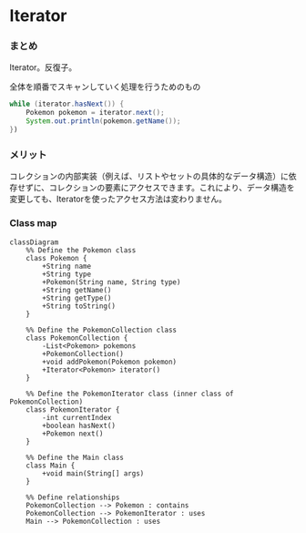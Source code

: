 # Iterator


### まとめ

Iterator。反復子。

全体を順番でスキャンしていく処理を行うためのもの
```java
while (iterator.hasNext()) {
    Pokemon pokemon = iterator.next();
    System.out.println(pokemon.getName());
})
```
### メリット
コレクションの内部実装（例えば、リストやセットの具体的なデータ構造）に依存せずに、コレクションの要素にアクセスできます。これにより、データ構造を変更しても、Iteratorを使ったアクセス方法は変わりません。


### Class map
```mermaid
classDiagram
    %% Define the Pokemon class
    class Pokemon {
        +String name
        +String type
        +Pokemon(String name, String type)
        +String getName()
        +String getType()
        +String toString()
    }

    %% Define the PokemonCollection class
    class PokemonCollection {
        -List<Pokemon> pokemons
        +PokemonCollection()
        +void addPokemon(Pokemon pokemon)
        +Iterator<Pokemon> iterator()
    }

    %% Define the PokemonIterator class (inner class of PokemonCollection)
    class PokemonIterator {
        -int currentIndex
        +boolean hasNext()
        +Pokemon next()
    }

    %% Define the Main class
    class Main {
        +void main(String[] args)
    }

    %% Define relationships
    PokemonCollection --> Pokemon : contains
    PokemonCollection --> PokemonIterator : uses
    Main --> PokemonCollection : uses
```